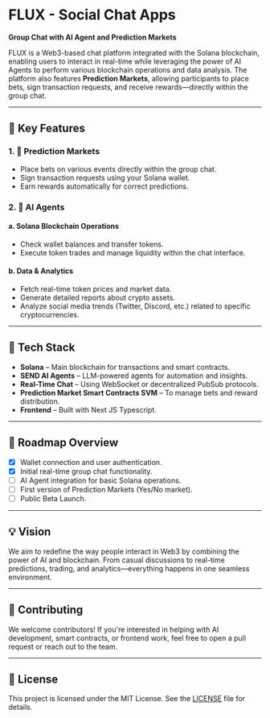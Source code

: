 # FLUX - Social Chat Apps
**Group Chat with AI Agent and Prediction Markets**

FLUX is a Web3-based chat platform integrated with the Solana blockchain, enabling users to interact in real-time while leveraging the power of AI Agents to perform various blockchain operations and data analysis. The platform also features **Prediction Markets**, allowing participants to place bets, sign transaction requests, and receive rewards—directly within the group chat.

---

## 🚀 Key Features

### 1. 🧠 Prediction Markets
- Place bets on various events directly within the group chat.
- Sign transaction requests using your Solana wallet.
- Earn rewards automatically for correct predictions.

### 2. 🤖 AI Agents

#### a. Solana Blockchain Operations
- Check wallet balances and transfer tokens.
- Execute token trades and manage liquidity within the chat interface.

#### b. Data & Analytics
- Fetch real-time token prices and market data.
- Generate detailed reports about crypto assets.
- Analyze social media trends (Twitter, Discord, etc.) related to specific cryptocurrencies.

---

## 🔧 Tech Stack
- **Solana** – Main blockchain for transactions and smart contracts.
- **SEND AI Agents** – LLM-powered agents for automation and insights.
- **Real-Time Chat** – Using WebSocket or decentralized PubSub protocols.
- **Prediction Market Smart Contracts SVM** – To manage bets and reward distribution.
- **Frontend** – Built with Next JS Typescript.

---

## 📌 Roadmap Overview
- [x] Wallet connection and user authentication.
- [x] Initial real-time group chat functionality.
- [ ] AI Agent integration for basic Solana operations.
- [ ] First version of Prediction Markets (Yes/No market).
- [ ] Public Beta Launch.

---

## 💡 Vision
We aim to redefine the way people interact in Web3 by combining the power of AI and blockchain. From casual discussions to real-time predictions, trading, and analytics—everything happens in one seamless environment.

---

## 🤝 Contributing
We welcome contributors! If you're interested in helping with AI development, smart contracts, or frontend work, feel free to open a pull request or reach out to the team.

---

## 📄 License
This project is licensed under the MIT License. See the [LICENSE](./LICENSE) file for details.
